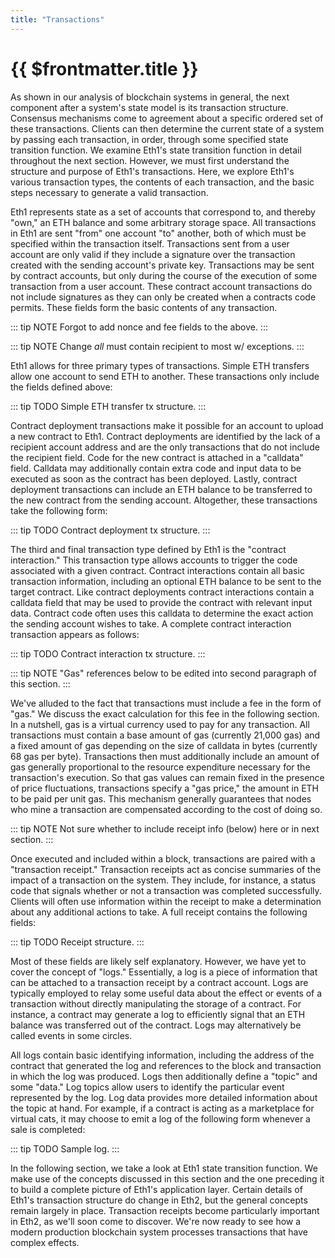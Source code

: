 ```yaml
---
title: "Transactions"
---
```


# {{ $frontmatter.title }}

As shown in our analysis of blockchain systems in general, the next component after a system's state model is its transaction structure. Consensus mechanisms come to agreement about a specific ordered set of these transactions. Clients can then determine the current state of a system by passing each transaction, in order, through some specified state transition function. We examine Eth1's state transition function in detail throughout the next section. However, we must first understand the structure and purpose of Eth1's transactions. Here, we explore Eth1's various transaction types, the contents of each transaction, and the basic steps necessary to generate a valid transaction.

Eth1 represents state as a set of accounts that correspond to, and thereby "own," an ETH balance and some arbitrary storage space. All transactions in Eth1 are sent "from" one account "to" another, both of which must be specified within the transaction itself. Transactions sent from a user account are only valid if they include a signature over the transaction created with the sending account's private key. Transactions may be sent by contract accounts, but only during the course of the execution of some transaction from a user account. These contract account transactions do not include signatures as they can only be created when a contracts code permits. These fields form the basic contents of any transaction.

::: tip NOTE Forgot to add nonce and fee fields to the above. :::

::: tip NOTE Change *all* must contain recipient to most w/ exceptions. :::

Eth1 allows for three primary types of transactions. Simple ETH transfers allow one account to send ETH to another. These transactions only include the fields defined above:

::: tip TODO Simple ETH transfer tx structure. :::

Contract deployment transactions make it possible for an account to upload a new contract to Eth1. Contract deployments are identified by the lack of a recipient account address and are the only transactions that do not include the recipient field. Code for the new contract is attached in a "calldata" field. Calldata may additionally contain extra code and input data to be executed as soon as the contract has been deployed. Lastly, contract deployment transactions can include an ETH balance to be transferred to the new contract from the sending account. Altogether, these transactions take the following form:

::: tip TODO Contract deployment tx structure. :::

The third and final transaction type defined by Eth1 is the "contract interaction." This transaction type allows accounts to trigger the code associated with a given contract. Contract interactions contain all basic transaction information, including an optional ETH balance to be sent to the target contract. Like contract deployments contract interactions contain a calldata field that may be used to provide the contract with relevant input data. Contract code often uses this calldata to determine the exact action the sending account wishes to take. A complete contract interaction transaction appears as follows:

::: tip TODO Contract interaction tx structure. :::

::: tip NOTE "Gas" references below to be edited into second paragraph of this section. :::

We've alluded to the fact that transactions must include a fee in the form of "gas." We discuss the exact calculation for this fee in the following section. In a nutshell, gas is a virtual currency used to pay for any transaction. All transactions must contain a base amount of gas (currently 21,000 gas) and a fixed amount of gas depending on the size of calldata in bytes (currently 68 gas per byte). Transactions then must additionally include an amount of gas generally proportional to the resource expenditure necessary for the transaction's execution. So that gas values can remain fixed in the presence of price fluctuations, transactions specify a "gas price," the amount in ETH to be paid per unit gas. This mechanism generally guarantees that nodes who mine a transaction are compensated according to the cost of doing so.

::: tip NOTE Not sure whether to include receipt info (below) here or in next section. :::

Once executed and included within a block, transactions are paired with a "transaction receipt." Transaction receipts act as concise summaries of the impact of a transaction on the system. They include, for instance, a status code that signals whether or not a transaction was completed successfully. Clients will often use information within the receipt to make a determination about any additional actions to take. A full receipt contains the following fields:

::: tip TODO Receipt structure. :::

Most of these fields are likely self explanatory. However, we have yet to cover the concept of "logs." Essentially, a log is a piece of information that can be attached to a transaction receipt by a contract account. Logs are typically employed to relay some useful data about the effect or events of a transaction without directly manipulating the storage of a contract. For instance, a contract may generate a log to efficiently signal that an ETH balance was transferred out of the contract. Logs may alternatively be called events in some circles.

All logs contain basic identifying information, including the address of the contract that generated the log and references to the block and transaction in which the log was produced. Logs then additionally define a "topic" and some "data." Log topics allow users to identify the particular event represented by the log. Log data provides more detailed information about the topic at hand. For example, if a contract is acting as a marketplace for virtual cats, it may choose to emit a log of the following form whenever a sale is completed:

::: tip TODO Sample log. :::

In the following section, we take a look at Eth1 state transition function. We make use of the concepts discussed in this section and the one preceding it to build a complete picture of Eth1's application layer. Certain details of Eth1's transaction structure do change in Eth2, but the general concepts remain largely in place. Transaction receipts become particularly important in Eth2, as we'll soon come to discover. We're now ready to see how a modern production blockchain system processes transactions that have complex effects.
